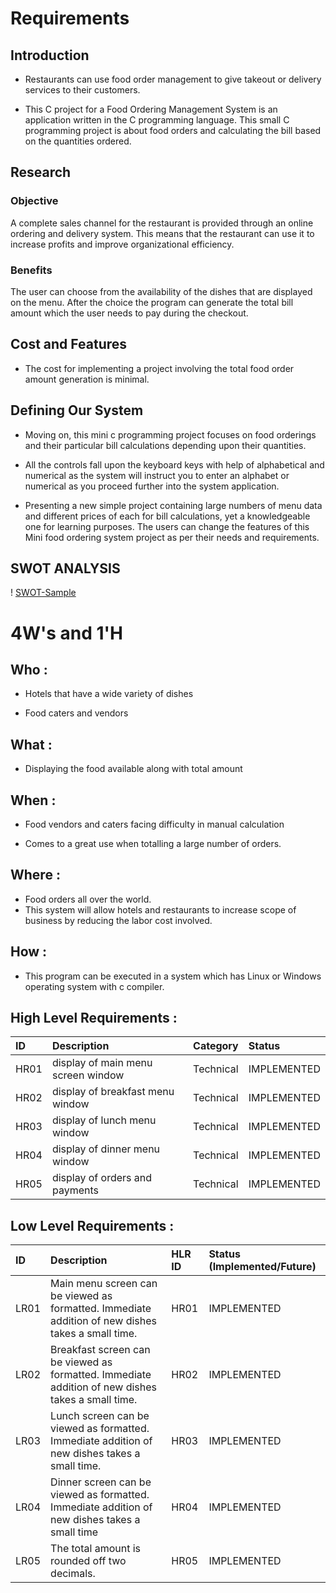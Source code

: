 
# Requirements





## Introduction



- Restaurants can use food order management to give takeout or delivery services to their customers.

- This C project for a Food Ordering Management System is an application written in the C programming language. This small C programming project is about food orders and calculating the bill based on the quantities ordered.


## Research


### Objective

A complete sales channel for the restaurant is provided through an online ordering and delivery system. This means that the restaurant can use it to increase profits and improve organizational efficiency.


### Benefits

The user can choose from the availability of the dishes that are displayed on the menu. After the choice the program can generate the total bill amount which the user needs to pay during the checkout.


## Cost and Features

- The cost for implementing a project involving the total food order amount generation is minimal.


## Defining Our System
- Moving on, this mini c programming project focuses on food orderings and their particular bill calculations depending upon their quantities.

- All the controls fall upon the keyboard keys with help of alphabetical and numerical as the system will instruct you to enter an alphabet or numerical as you proceed further into the system application.

- Presenting a new simple project containing large numbers of menu data and different prices of each for bill calculations, yet a knowledgeable one for learning purposes. The users can change the features of this Mini food ordering system project as per their needs and requirements.
## SWOT ANALYSIS

! [SWOT-Sample](https://github.com/Prachi-creater/M1_foodOrderManagement/blob/master/1_Requirements/SWOT.png)


# 4W's and 1'H

## Who :

- Hotels that have a wide variety of dishes 

- Food caters and vendors 


## What :
- Displaying the food available along with total amount

## When :
- Food vendors and caters facing difficulty in manual calculation 

- Comes to a great use when totalling a large number of orders.


## Where :

- Food orders all over the world.
- This system will allow hotels and restaurants to increase scope of business by reducing the labor cost involved.

## How :

- This program can be executed in a system which has Linux or Windows operating system with c compiler.

## High Level Requirements :


| ID |     Description  | Category              |      Status  |
| :-------- | :--------- | :------------------------- | :---------- |
| HR01 | display of main menu screen window| Technical|IMPLEMENTED |
| HR02 | display of breakfast menu window | Technical|IMPLEMENTED |
| HR03 | display of lunch menu window| Technical|IMPLEMENTED |
| HR04 | display of dinner menu window |  Technical|IMPLEMENTED|
| HR05 | display of orders and payments | Technical|IMPLEMENTED |

## Low Level Requirements :

| ID |     Description  | HLR ID              |      Status (Implemented/Future) |
| :-------- | :--------- | :------------------------- | :---------- |
| LR01 | Main menu screen can be viewed as formatted. Immediate addition of new dishes takes a small time.| HR01|IMPLEMENTED |
| LR02 | Breakfast  screen can be viewed as formatted. Immediate addition of new dishes takes a small time.| HR02|IMPLEMENTED |
| LR03 |Lunch screen can be viewed as formatted. Immediate addition of new dishes takes a small time.|HR03|IMPLEMENTED |
| LR04 |  Dinner screen can be viewed as formatted. Immediate addition of new dishes takes a small time |  HR04|IMPLEMENTED|
| LR05 | The total amount is rounded off two decimals.| HR05|IMPLEMENTED |






